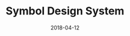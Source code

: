 ---
date: 2018-04-12
title: Symbol Design System
link: https://symboldesign.co/
image: ./images/symbol-ds.jpg
description: Symbol is an advanced web-design system based on Sketch nested symbols. Every component can be easily customized via overrides.
tags:
- sketch
type: Sketch File

# ================================
# TOOLS CATEGORIES AVAILABLE
# ================================
# - design
# - development
# - documentation
# - frameworks
# - sketch
#   type: Plugin
#   type: Sketch File
# ================================
---